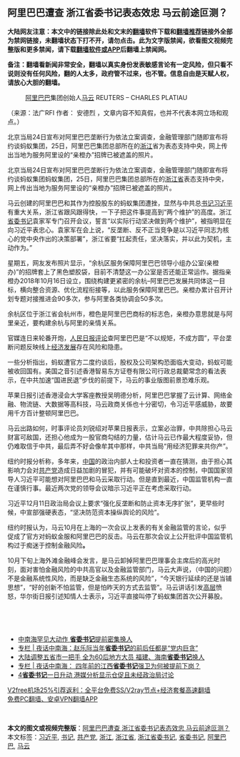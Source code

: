  <h2>阿里巴巴遭查 浙江省委书记表态效忠 马云前途叵测？</h2> <p class="notice"><b>大陆网友注意：本文中的链接除此处和文末的<a href="https://github.com/bannedbook/fanqiang" >翻墙</a>软件下载和<a href="https://github.com/killgcd/justmysocks/blob/master/README.md">翻墙推荐</a>链接外全部为禁网链接，未翻墙状态下打不开，请勿点击。此为文字版禁闻，欲看图文视频完整版和更多禁闻，请下载<a href="https://github.com/bannedbook/fanqiang">翻墙软件或APP</a>后翻墙上禁闻网。</p><p>备注：翻墙看新闻非常安全，翻墙以真实身份发表敏感言论有一定风险，但只看不说则没有任何风险，翻的人太多，政府管不过来，也不管。信息自由是天赋人权，请放心大胆的翻墙。</b></p>  <div class="entry"> <figure>                <figcaption>                <a href="https://www.bannedbook.org/bnews/tag/%e9%98%bf%e9%87%8c%e5%b7%b4%e5%b7%b4/" class="st_tag internal_tag" rel="tag" title="标签 阿里巴巴 下的日志">阿里巴巴</a>集团创始人<a href="https://www.bannedbook.org/bnews/tag/%e9%a9%ac%e4%ba%91/" class="st_tag internal_tag" rel="tag" title="标签 马云 下的日志">马云</a>                REUTERS &#8211; CHARLES PLATIAU            </figcaption></figure> <p>（来源：法广RFI                                      作者：                                                                                                     安德烈                                                                                            ，文章内容不知真假，也并不代表本网立场和观点。）</p> <p>                    北京当局24日宣布对阿里巴巴垄断行为依法立案调查，金融管理部门随即宣布将约谈蚂蚁集团，25日，阿里巴巴集团总部所在的<a href="https://www.bannedbook.org/bnews/tag/%e6%b5%99%e6%b1%9f/" class="st_tag internal_tag" rel="tag" title="标签 浙江 下的日志">浙江</a>省为表态支持中央，网上传出当地为服务阿里设的“亲橙办”招牌已被遮盖的照片。                </p> <p>北京当局24日宣布对阿里巴巴垄断行为依法立案调查，金融管理部门随即宣布将约谈蚂蚁集团蚂蚁集团，25日，阿里巴巴集团总部所在的<a href="https://www.bannedbook.org/bnews/tag/%E6%B5%99%E6%B1%9F%E7%9C%81/" class="st_tag internal_tag" rel="tag" title="标签 浙江省 下的日志">浙江省</a>表态支持中央，网上传出当地为服务阿里设的“亲橙办”招牌已被遮盖的照片。</p> <p>马云创建的阿里巴巴和其作为控股股东的蚂蚁集团遭挫，显然与中共总<a href="https://www.bannedbook.org/bnews/tag/%e4%b9%a6%e8%ae%b0/" class="st_tag internal_tag" rel="tag" title="标签 书记 下的日志">书记</a><a href="https://www.bannedbook.org/bnews/tag/%e4%b9%a0%e8%bf%91%e5%b9%b3/" class="st_tag internal_tag" rel="tag" title="标签 习近平 下的日志">习近平</a>有重大关系，浙江省跟风跟得快，一下子把这件事提高到“两个维护”的高度。浙江<a href="https://www.bannedbook.org/bnews/tag/%e7%9c%81%e5%a7%94%e4%b9%a6%e8%ae%b0/" class="st_tag internal_tag" rel="tag" title="标签 省委书记 下的日志">省委书记</a>袁家军专门召开会议，誓言“以实际行动坚决做到两个维护”，被指明显在向习近平表忠心。袁家军在会上说，“反垄断、反不正当竞争是以习近平同志为核心的党中央作出的决策部署”，浙江省要“扛起责任，坚决落实，并以此为契机，主动作为。”</p>  <p>星期五，网友发布照片显示，“余杭区服务保障阿里巴巴领导小组办公室(亲橙办)”的招牌套上了黑色塑胶袋，目前不清楚这一办公室是否还能正常运作。据指亲橙办2018年10月16日设立，围绕构建更紧密的余杭&#8211;阿里巴巴发展共同体这一目标，横向整合资源、优化流程衔接等，以此服务保障阿里巴巴。亲橙办累计召开计划专题对接推进会90多次，参与阿里各类协调会50多次。</p> <p>余杭区位于浙江省会杭州市，橙色是阿里巴巴商标的标志色，亲橙办意思就是与阿里亲近，要构建余杭与阿里的亲情关系。</p> <p>官媒连日来轮番开炮，<span class='wp_keywordlink'><a href="https://www.bannedbook.org/forum2/topic109.html" title="透视人民日报" target="_blank">人民日报</a></span><span class='wp_keywordlink_affiliate'><a href="https://www.bannedbook.org/bnews/comments/" title="新闻评论" target="_blank">评论</a></span>查阿里巴巴是“不以规矩，不成方圆”，平台垄断问题反映线上<span class='wp_keywordlink'><a href="https://www.bannedbook.org/forum2/topic869.html" title="宪政、法治和经济发展——走向市场经济的制度保障" target="_blank">经济发展</a></span>存在风险和隐患。</p> <p>一些分析指出，蚂蚁遭官方二度约谈后，股权及公司架构恐面临大变动，蚂蚁可能被收回国有。美国之音引述香港智易东方证卷有限公司行政总裁藺常念的看法表示，在中共加速“国进民退”步伐的前提下，马云的事业版图前景恐难乐观。</p>  <p>苹果日报引述香港浸会大学客座教授吴明德分析，阿里巴巴掌握了云计算、网络金融、物流链、大数据等高科技，马云政商关係也十分密切，令习近平感威胁，故要用千方百计整顿阿里巴巴。</p> <p>马云出路如何，时事评论员刘锐绍对苹果日报表示，立案必治罪，中共除担心马云财富可敌国，还担心他成为一股官商勾结的力量，估计马云已作最大程度妥协，但仍难取信于中共，最后弄不好会像牟其中那样，中共当局“用经济犯罪来共你产”。</p> <p>纽约时报分析称，多年来，<span class='wp_keywordlink_affiliate'><a href="https://www.bannedbook.org/" title="中国" target="_blank">中国</a></span>的政治内部人士和投资者一直在猜测，由于担心其影响力会对<a href="https://www.bannedbook.org/bnews/tag/%e5%85%b1%e4%ba%a7%e5%85%9a/" class="st_tag internal_tag" rel="tag" title="标签 共产党 下的日志">共产党</a>造成日益加剧的冒犯，并有可能破坏对资本的控制，中国国家领导人习近平可能想对阿里巴巴和马云采取行动。但是直到最近，中国监管机构一直在谨慎行事。最近两次党的领导会议暗示习近平正在考虑采取行动。</p> <p>习近平12月11日政治局会议上要求“强化反垄断和防止资本无序扩张”，更早些时候，中宣部强硬表态，“坚决防范资本操纵舆论的风险”。</p>  <p>纽约时报认为，马云10月在上海的一次会议上发表的有关金融监管的言论，似乎促成了官方对蚂蚁金服和阿里巴巴的反击。马云在那次会议上公开批评中国监管机构过于痴迷于控制金融风险<strong>。</strong></p> <p>10月下旬上海外滩金融峰会发言，是马云卸掉阿里巴巴理事会主席后的高光时刻，面对害怕金融风险的中共高官以及金融监管部门，马云大声说，（中国的问题）不是金融系统性风险，而是缺乏金融生态系统的风险”，“今天银行延续的还是当铺思想”，“好的创新不怕监管，但是怕昨天的方式去监管”。马云讲话引发<span class='wp_keywordlink_affiliate'><a href="https://www.bannedbook.org/bnews/ccpdope/" title="中共高层内幕" target="_blank">高层</a></span>愤怒，华尔街日报引述知情人士表示<strong>，</strong>习近平直接叫停了蚂蚁集团首次公开募股。</p> <p> </p> <p> </p>  <ul class='op-related-articles' title='相关阅读'> <li><a href='https://www.bannedbook.org/bnews/cbnews/20201219/1450912.html' target='_blank'>中南海罕见大动作 <b>省委书记</b>提前密集换人</a></li> <li><a href='https://www.bannedbook.org/bnews/cbnews/20201216/1448846.html' target='_blank'>专栏 | 夜话中南海：赵乐际当年<b>省委书记</b>的前后任都是“党内巨贪”</a></li> <li><a href='https://www.bannedbook.org/bnews/cbnews/20201202/1440526.html' target='_blank'>大陆调整五省市一把手 全为60后地方大员 福建、海南<b>省委书记</b>换人</a></li> <li><a href='https://www.bannedbook.org/bnews/cbnews/20201128/1438371.html' target='_blank'>专栏 | 夜话中南海： 四年前的江西<b>省委书记</b>强卫为何被提前下岗？</a></li> <li><a href='https://www.bannedbook.org/bnews/headline/20201124/1436297.html' target='_blank'>4<b>省委书记</b>一日升动 港媒分析显示仓促且未经政治局讨论</a></li> </ul> <p class="texttj"> <a href="https://github.com/bannedbook/fanqiang/wiki/V2ray%E6%9C%BA%E5%9C%BA" target="_blank">V2free机场25%引荐返利：全平台免费SS/V2ray节点+经济套餐高速翻墙</a><br/> <a href="https://github.com/bannedbook/fanqiang/wiki/%E7%A6%81%E9%97%BB%E7%BD%91%E5%AE%89%E5%8D%93%E7%BF%BB%E5%A2%99%E6%96%B0%E9%97%BBAPP" target="_blank">免费PC翻墙、安卓VPN翻墙APP</a></p><p> </p><a name='sharetosocial'></a>       <div><b>本文的图文或视频完整版</b>：<a href='https://www.bannedbook.org/bnews/headline/20201226/1455197.html'>阿里巴巴遭查 浙江省委书记表态效忠 马云前途叵测？</a></div>  </div><!--END ENTRY--> <div class="postfooter"> <div>本文标签：<a href="https://www.bannedbook.org/bnews/tag/%e4%b9%a0%e8%bf%91%e5%b9%b3/" rel="tag">习近平</a>, <a href="https://www.bannedbook.org/bnews/tag/%e4%b9%a6%e8%ae%b0/" rel="tag">书记</a>, <a href="https://www.bannedbook.org/bnews/tag/%e5%85%b1%e4%ba%a7%e5%85%9a/" rel="tag">共产党</a>, <a href="https://www.bannedbook.org/bnews/tag/%e6%b5%99%e6%b1%9f/" rel="tag">浙江</a>, <a href="https://www.bannedbook.org/bnews/tag/%E6%B5%99%E6%B1%9F%E7%9C%81/" rel="tag">浙江省</a>, <a href="https://www.bannedbook.org/bnews/tag/%e6%b5%99%e6%b1%9f%e7%9c%81%e5%a7%94%e4%b9%a6%e8%ae%b0/" rel="tag">浙江省委书记</a>, <a href="https://www.bannedbook.org/bnews/tag/%e7%9c%81%e5%a7%94%e4%b9%a6%e8%ae%b0/" rel="tag">省委书记</a>, <a href="https://www.bannedbook.org/bnews/tag/%e9%98%bf%e9%87%8c%e5%b7%b4%e5%b7%b4/" rel="tag">阿里巴巴</a>, <a href="https://www.bannedbook.org/bnews/tag/%e9%a9%ac%e4%ba%91/" rel="tag">马云</a></div>  </div><!--END POSTFOOTER--> 